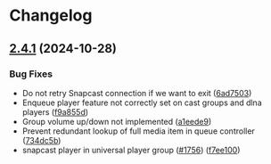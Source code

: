 # Changelog

## [2.4.1](https://github.com/music-assistant/server/compare/2.4.0...v2.4.1) (2024-10-28)


### Bug Fixes

* Do not retry Snapcast connection if we want to exit ([6ad7503](https://github.com/music-assistant/server/commit/6ad750347962d73a281a2cef4f88f95627aab32f))
* Enqueue player feature not correctly set on cast groups and dlna players ([f9a855d](https://github.com/music-assistant/server/commit/f9a855de1f846de5c582c346d0cfbaa8394ba1e8))
* Group volume up/down not implemented ([a1eede9](https://github.com/music-assistant/server/commit/a1eede9b1675a52bb8cc3e03a95a449754e2255b))
* Prevent redundant lookup of full media item in queue controller ([734dc5b](https://github.com/music-assistant/server/commit/734dc5b99b705ed9ce6089d85ee72f4484836442))
* snapcast player in universal player group ([#1756](https://github.com/music-assistant/server/issues/1756)) ([f7ee100](https://github.com/music-assistant/server/commit/f7ee1007d79ab681c014e540da69d91e6457f4f1))
